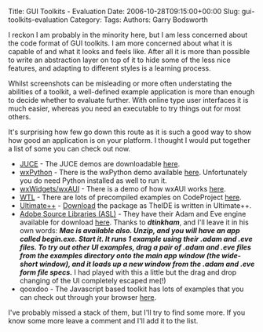 Title: GUI Toolkits - Evaluation
Date: 2006-10-28T09:15:00+00:00
Slug: gui-toolkits-evaluation
Category: 
Tags: 
Authors: Garry Bodsworth

I reckon I am probably in the minority here, but I am less concerned about the code format of GUI toolkits.  I am more concerned about what it is capable of and what it looks and feels like.  After all it is more than possible to write an abstraction layer on top of it to hide some of the less nice features, and adapting to different styles is a learning process.

Whilst screenshots can be misleading or more often understating the abilities of a toolkit, a well-defined example application is more than enough to decide whether to evaluate further.  With online type user interfaces it is much easier, whereas you need an executable to try things out for most others.

It's surprising how few go down this route as it is such a good way to show how good an application is on your platform.  I thought I would put together a list of some you can check out now.<br /><ul><li><a href="http://www.rawmaterialsoftware.com/juce/">JUCE</a> - The JUCE demos are downloadable <a href="http://www.rawmaterialsoftware.com/juce/download.php">here</a>.</li><li><a href="http://www.wxpython.org/">wxPython</a> - There is the wxPython demo available <a href="http://www.wxpython.org/download.php">here</a>.  Unfortunately you do need Python installed as well to run it.</li><li><a href="http://www.wxwidgets.org/">wxWidgets/wxAUI</a> - There is a demo of how wxAUI works <a href="http://www.kirix.com/community/wxaui/downloads.html">here</a>.</li><li><a href="http://sourceforge.net/projects/wtl/">WTL</a> - There are lots of precompiled examples on CodeProject <a href="http://www.codeproject.com/wtl/">here</a>.</li><li><a href="http://upp.sourceforge.net/">Ultimate++</a> - <a href="http://sourceforge.net/project/showfiles.php?group_id=93970">Download</a> the package as TheIDE is written in Ultimate++.</li><li><a href="http://opensource.adobe.com/">Adobe Source Libraries (ASL)</a> - They have their Adam and Eve engine available for download <a href="http://sourceforge.net/project/showfiles.php?group_id=132417&package_id=145420">here</a>.  Thanks to <span style="font-style:italic;"><span style="font-weight:bold;">dtinkham</span></span>, and I'll leave it in his own words: <span style="font-style:italic;"><span style="font-weight:bold;">Mac is available also. Unzip, and you will have an app called begin.exe. Start it. It runs 1 example using their .adam and .eve files. To try out other UI examples, drag a pair of .adam and .eve files from the examples directory onto the main app window (the wide-short window), and it loads up a new window from the .adam and .eve form file specs.</span></span>  I had played with this a little but the drag and drop changing of the UI completely escaped me(!)</li><li>qooxdoo - The Javascript based toolkit has lots of examples that you can check out through your browser <a href="http://qooxdoo.org/demo">here</a>.</li></ul>I've probably missed a stack of them, but I'll try to find some more.  If you know some more leave a comment and I'll add it to the list.